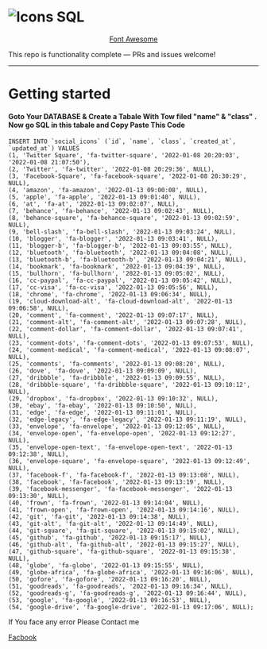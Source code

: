 # ![Icons SQL](https://fontawesome.com)
<p align="center">
    <a href="https://fontawesome.com" target="_blank">Font Awesome</a>
</p>


This repo is functionality complete — PRs and issues welcome!

----------

# Getting started

#### Goto Your DATABASE & Create a Tabale With Tow filed "name" & "class" . Now go SQL in this tabale and Copy Paste This Code


    INSERT INTO `social_icons` (`id`, `name`, `class`, `created_at`, `updated_at`) VALUES
    (1, 'Twitter Square', 'fa-twitter-square', '2022-01-08 20:20:03', '2022-01-08 21:07:50'),
    (2, 'Twitter', 'fa-twitter', '2022-01-08 20:29:36', NULL),
    (3, 'Facebook-Square', 'fa-facebook-square', '2022-01-08 20:30:29', NULL),
    (4, 'amazon', 'fa-amazon', '2022-01-13 09:00:08', NULL),
    (5, 'apple', 'fa-apple', '2022-01-13 09:01:40', NULL),
    (6, 'at', 'fa-at', '2022-01-13 09:02:07', NULL),
    (7, 'behance', 'fa-behance', '2022-01-13 09:02:43', NULL),
    (8, 'behance-square', 'fa-behance-square', '2022-01-13 09:02:59', NULL),
    (9, 'bell-slash', 'fa-bell-slash', '2022-01-13 09:03:24', NULL),
    (10, 'blogger', 'fa-blogger', '2022-01-13 09:03:41', NULL),
    (11, 'blogger-b', 'fa-blogger-b', '2022-01-13 09:03:55', NULL),
    (12, 'bluetooth', 'fa-bluetooth', '2022-01-13 09:04:08', NULL),
    (13, 'bluetooth-b', 'fa-bluetooth-b', '2022-01-13 09:04:21', NULL),
    (14, 'bookmark', 'fa-bookmark', '2022-01-13 09:04:39', NULL),
    (15, 'bullhorn', 'fa-bullhorn', '2022-01-13 09:05:02', NULL),
    (16, 'cc-paypal', 'fa-cc-paypal', '2022-01-13 09:05:42', NULL),
    (17, 'cc-visa', 'fa-cc-visa', '2022-01-13 09:05:56', NULL),
    (18, 'chrome', 'fa-chrome', '2022-01-13 09:06:34', NULL),
    (19, 'cloud-download-alt', 'fa-cloud-download-alt', '2022-01-13 09:06:58', NULL),
    (20, 'comment', 'fa-comment', '2022-01-13 09:07:17', NULL),
    (21, 'comment-alt', 'fa-comment-alt', '2022-01-13 09:07:28', NULL),
    (22, 'comment-dollar', 'fa-comment-dollar', '2022-01-13 09:07:41', NULL),
    (23, 'comment-dots', 'fa-comment-dots', '2022-01-13 09:07:53', NULL),
    (24, 'comment-medical', 'fa-comment-medical', '2022-01-13 09:08:07', NULL),
    (25, 'comments', 'fa-comments', '2022-01-13 09:08:20', NULL),
    (26, 'dove', 'fa-dove', '2022-01-13 09:09:09', NULL),
    (27, 'dribbble', 'fa-dribbble', '2022-01-13 09:09:55', NULL),
    (28, 'dribbble-square', 'fa-dribbble-square', '2022-01-13 09:10:12', NULL),
    (29, 'dropbox', 'fa-dropbox', '2022-01-13 09:10:32', NULL),
    (30, 'ebay', 'fa-ebay', '2022-01-13 09:10:50', NULL),
    (31, 'edge', 'fa-edge', '2022-01-13 09:11:01', NULL),
    (32, 'edge-legacy', 'fa-edge-legacy', '2022-01-13 09:11:19', NULL),
    (33, 'envelope', 'fa-envelope', '2022-01-13 09:12:05', NULL),
    (34, 'envelope-open', 'fa-envelope-open', '2022-01-13 09:12:27', NULL),
    (35, 'envelope-open-text', 'fa-envelope-open-text', '2022-01-13 09:12:38', NULL),
    (36, 'envelope-square', 'fa-envelope-square', '2022-01-13 09:12:49', NULL),
    (37, 'facebook-f', 'fa-facebook-f', '2022-01-13 09:13:08', NULL),
    (38, 'facebook', 'fa-facebook', '2022-01-13 09:13:19', NULL),
    (39, 'facebook-messenger', 'fa-facebook-messenger', '2022-01-13 09:13:30', NULL),
    (40, 'frown', 'fa-frown', '2022-01-13 09:14:04', NULL),
    (41, 'frown-open', 'fa-frown-open', '2022-01-13 09:14:16', NULL),
    (42, 'git', 'fa-git', '2022-01-13 09:14:38', NULL),
    (43, 'git-alt', 'fa-git-alt', '2022-01-13 09:14:49', NULL),
    (44, 'git-square', 'fa-git-square', '2022-01-13 09:15:02', NULL),
    (45, 'github', 'fa-github', '2022-01-13 09:15:17', NULL),
    (46, 'github-alt', 'fa-github-alt', '2022-01-13 09:15:27', NULL),
    (47, 'github-square', 'fa-github-square', '2022-01-13 09:15:38', NULL),
    (48, 'globe', 'fa-globe', '2022-01-13 09:15:55', NULL),
    (49, 'globe-africa', 'fa-globe-africa', '2022-01-13 09:16:06', NULL),
    (50, 'gofore', 'fa-gofore', '2022-01-13 09:16:20', NULL),
    (51, 'goodreads', 'fa-goodreads', '2022-01-13 09:16:34', NULL),
    (52, 'goodreads-g', 'fa-goodreads-g', '2022-01-13 09:16:44', NULL),
    (53, 'google', 'fa-google', '2022-01-13 09:16:53', NULL),
    (54, 'google-drive', 'fa-google-drive', '2022-01-13 09:17:06', NULL);


If You face any error Please Contact me

[Facbook](https://www.facebook.com/amdadulhaquemelonmia)
